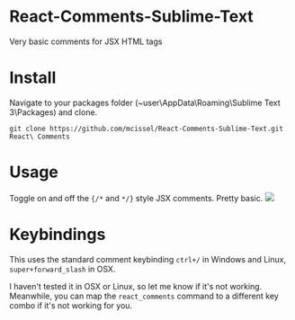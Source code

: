 # React-Comments-Sublime-Text
Very basic comments for JSX HTML tags

Install
============

Navigate to your packages folder (~user\AppData\Roaming\Sublime Text 3\Packages) and clone.

`git clone https://github.com/mcissel/React-Comments-Sublime-Text.git React\ Comments`


Usage
============

Toggle on and off the `{/*` and `*/}` style JSX comments. Pretty basic.
![](http://mcissel.net/wp-content/uploads/2017/04/reactComment.gif)

Keybindings
============

This uses the standard comment keybinding `ctrl+/` in Windows and Linux, `super+forward_slash` in OSX.

I haven't tested it in OSX or Linux, so let me know if it's not working. Meanwhile, you can map the `react_comments` command to a different key combo if it's not working for you.
